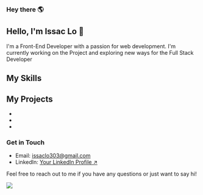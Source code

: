 

<h3> Hey there 🌎</h3>

## Hello, I'm Issac Lo 👋

I'm a Front-End Developer with a passion for web development. 
  I'm currently working on the Project and exploring new ways for the Full Stack Developer

<!-- ### About Me

- 🔭 I’m currently working on [Current Project/Job]
- 🌱 I’m currently learning [Topic/Technology]
- 👯 I’m looking to collaborate on [Type of Project]
- 💬 Ask me about [Your Expertise/Skills]
- 📫 How to reach me: [Your Email/Website/Social Media Links]
- 😄 Pronouns: [Your Pronouns] -->

## My Skills


## My Projects

- [Project 1]: [Description]
- [Project 2]: [Description]
- [Project 3]: [Description]

<!-- ### Fun Fact

[Fun Fact about yourself] -->

### Get in Touch

- Email: issaclo303@gmail.com
- LinkedIn: [Your LinkedIn Profile ↗](https://www.linkedin.com/in/your-linkedin-profile/)

Feel free to reach out to me if you have any questions or just want to say hi!

![](https://komarev.com/ghpvc/?username=IssacLo&color=brightgreen)

<!--
**IssacLo/IssacLo** is a ✨ _special_ ✨ repository because its `README.md` (this file) appears on your GitHub profile.

Here are some ideas to get you started:

- 🔭 I’m currently working on ...
- 🌱 I’m currently learning ...
- 👯 I’m looking to collaborate on ...
- 🤔 I’m looking for help with ...
- 💬 Ask me about ...
- 📫 How to reach me: ...
- 😄 Pronouns: ...
- ⚡ Fun fact: ...
-->
